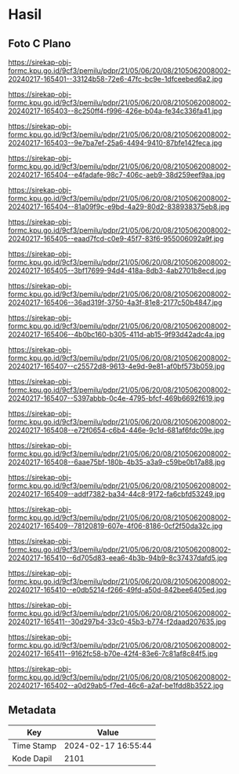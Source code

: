 # Hasil

## Foto C Plano

https://sirekap-obj-formc.kpu.go.id/9cf3/pemilu/pdpr/21/05/06/20/08/2105062008002-20240217-165401--33124b58-72e6-47fc-bc9e-1dfceebed6a2.jpg

https://sirekap-obj-formc.kpu.go.id/9cf3/pemilu/pdpr/21/05/06/20/08/2105062008002-20240217-165403--8c250ff4-f996-426e-b04a-fe34c336fa41.jpg

https://sirekap-obj-formc.kpu.go.id/9cf3/pemilu/pdpr/21/05/06/20/08/2105062008002-20240217-165403--9e7ba7ef-25a6-4494-9410-87bfe142feca.jpg

https://sirekap-obj-formc.kpu.go.id/9cf3/pemilu/pdpr/21/05/06/20/08/2105062008002-20240217-165404--e4fadafe-98c7-406c-aeb9-38d259eef9aa.jpg

https://sirekap-obj-formc.kpu.go.id/9cf3/pemilu/pdpr/21/05/06/20/08/2105062008002-20240217-165404--81a09f9c-e9bd-4a29-80d2-838938375eb8.jpg

https://sirekap-obj-formc.kpu.go.id/9cf3/pemilu/pdpr/21/05/06/20/08/2105062008002-20240217-165405--eaad7fcd-c0e9-45f7-83f6-955006092a9f.jpg

https://sirekap-obj-formc.kpu.go.id/9cf3/pemilu/pdpr/21/05/06/20/08/2105062008002-20240217-165405--3bf17699-94d4-418a-8db3-4ab2701b8ecd.jpg

https://sirekap-obj-formc.kpu.go.id/9cf3/pemilu/pdpr/21/05/06/20/08/2105062008002-20240217-165406--36ad319f-3750-4a3f-81e8-2177c50b4847.jpg

https://sirekap-obj-formc.kpu.go.id/9cf3/pemilu/pdpr/21/05/06/20/08/2105062008002-20240217-165406--4b0bc160-b305-411d-ab15-9f93d42adc4a.jpg

https://sirekap-obj-formc.kpu.go.id/9cf3/pemilu/pdpr/21/05/06/20/08/2105062008002-20240217-165407--c25572d8-9613-4e9d-9e81-af0bf573b059.jpg

https://sirekap-obj-formc.kpu.go.id/9cf3/pemilu/pdpr/21/05/06/20/08/2105062008002-20240217-165407--5397abbb-0c4e-4795-bfcf-469b6692f619.jpg

https://sirekap-obj-formc.kpu.go.id/9cf3/pemilu/pdpr/21/05/06/20/08/2105062008002-20240217-165408--e72f0654-c6b4-446e-9c1d-681af6fdc09e.jpg

https://sirekap-obj-formc.kpu.go.id/9cf3/pemilu/pdpr/21/05/06/20/08/2105062008002-20240217-165408--6aae75bf-180b-4b35-a3a9-c59be0b17a88.jpg

https://sirekap-obj-formc.kpu.go.id/9cf3/pemilu/pdpr/21/05/06/20/08/2105062008002-20240217-165409--addf7382-ba34-44c8-9172-fa6cbfd53249.jpg

https://sirekap-obj-formc.kpu.go.id/9cf3/pemilu/pdpr/21/05/06/20/08/2105062008002-20240217-165409--78120819-607e-4f06-8186-0cf2f50da32c.jpg

https://sirekap-obj-formc.kpu.go.id/9cf3/pemilu/pdpr/21/05/06/20/08/2105062008002-20240217-165410--6d705d83-eea6-4b3b-94b9-8c37437dafd5.jpg

https://sirekap-obj-formc.kpu.go.id/9cf3/pemilu/pdpr/21/05/06/20/08/2105062008002-20240217-165410--e0db5214-f266-49fd-a50d-842bee6405ed.jpg

https://sirekap-obj-formc.kpu.go.id/9cf3/pemilu/pdpr/21/05/06/20/08/2105062008002-20240217-165411--30d297b4-33c0-45b3-b774-f2daad207635.jpg

https://sirekap-obj-formc.kpu.go.id/9cf3/pemilu/pdpr/21/05/06/20/08/2105062008002-20240217-165411--9162fc58-b70e-42f4-83e6-7c81af8c84f5.jpg

https://sirekap-obj-formc.kpu.go.id/9cf3/pemilu/pdpr/21/05/06/20/08/2105062008002-20240217-165402--a0d29ab5-f7ed-46c6-a2af-be1fdd8b3522.jpg


## Metadata

| Key        | Value               |
| ---------- | ------------------- |
| Time Stamp | 2024-02-17 16:55:44 |
| Kode Dapil | 2101                |



